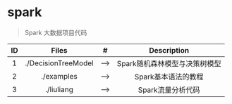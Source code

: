 # spark
> Spark 大数据项目代码

| ID | Files | # | Description | 
| :---: | :---: | :---: | :---: |
| 1 |./DecisionTreeModel| --> |Spark随机森林模型与决策树模型|
| 2 |./examples         | --> |Spark基本语法的教程         |
| 3 |./liuliang         | --> |Spark流量分析代码           |
